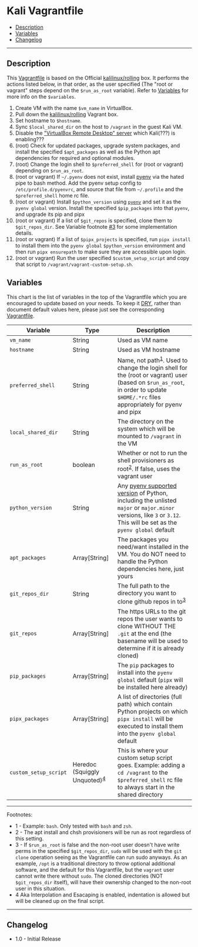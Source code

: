 # Kali Vagrantfile

* [Description](#description)
* [Variables](#variables)
* [Changelog](#changelog)

---
## Description

This [Vagrantfile](Vagrantfile) is based on the Official [kalilinux/rolling](https://app.vagrantup.com/kalilinux/boxes/rolling) box. It performs the actions listed below, in that order, as the user specified (The "root or vagrant" steps depend on the `$run_as_root` variable). Refer to [Variables](#variables) for more info on the `$variables`.

  1. Create VM with the name `$vm_name` in VirtualBox.
  2. Pull down the [kalilinux/rolling](https://app.vagrantup.com/kalilinux/boxes/rolling) Vagrant box.
  3. Set hostname to `$hostname`.
  4. Sync `$local_shared_dir` on the host to `/vagrant` in the guest Kali VM.
  5. Disable the ["VirtualBox Remote Desktop" server](https://www.virtualbox.org/manual/ch07.html#vrde) which Kali(???) is enabling???
  6. (root) Check for updated packages, upgrade system packages, and install the specified `$apt_packages` as well as the Python apt dependencies for required and optional modules.
  7. (root) Change the login shell to `$preferred_shell` for (root or vagrant) depending on `$run_as_root`.
  8. (root or vagrant) If `~/.pyenv` does not exist, install [pyenv](https://github.com/pyenv/pyenv) via the hated pipe to bash method. Add the pyenv setup config to `/etc/profile.d/pyenvrc`, and source that file from `~/.profile` and the `$preferred_shell` home rc file.
  9. (root or vagrant) Install `$python_version` using [`pyenv`](https://github.com/pyenv/pyenv/blob/master/COMMANDS.md#pyenv-install) and set it as the `pyenv global` version. Install the specified `$pip_packages` into that `pyenv`, and upgrade its pip and pipx
  10. (root or vagrant) If a list of `$git_repos` is specified, clone them to `$git_repos_dir`. See Variable footnote [#3](#3) for some implementation details.
  11. (root or vagrant) If a list of `$pipx_projects` is specified, run `pipx install` to install them into the `pyenv global` `$python_version` environment and then run `pipx ensurepath` to make sure they are accessible upon login.
  12. (root or vagrant) Run the user specified `$custom_setup_script` and copy that script to `/vagrant/vagrant-custom-setup.sh`.

## Variables

This chart is the list of variables in the top of the Vagrantfile which you are encouraged to update based on your needs. To keep it [DRY](https://en.wikipedia.org/wiki/Don%27t_repeat_yourself), rather than document default values here, please just see the corresponding [Vagrantfile](Vagrantfile#L6-L58).

| Variable | Type | Description |
| --- | --- | --- |
| `vm_name` | String | Used as VM name |
| `hostname` | String | Used as VM hostname |
| `preferred_shell` | String | Name, not path<sup>[1](#1)</sup>. Used to change the login shell for the (root or vagrant) user (based on `$run_as_root`, in order to update `$HOME/.*rc` files appropriately for pyenv and pipx |
| `local_shared_dir` | String | The directory on the system which will be mounted to `/vagrant` in the VM |
| `run_as_root` | boolean | Whether or not to run the shell provisioners as root<sup>[2](#2)</sup>. If false, uses the vagrant user |
| `python_version` | String | Any [pyenv supported version](https://github.com/pyenv/pyenv/tree/master/plugins/python-build/share/python-build) of Python, including the unlisted `major` or `major.minor` versions, like `3` or `3.12`. This will be set as the `pyenv global` default |
| `apt_packages` | Array[String] | The packages you need/want installed in the VM. You do NOT need to handle the Python dependencies here, just yours |
| `git_repos_dir` | String | The full path to the directory you want to clone github repos in to<sup>[3](#3)</sup> |
| `git_repos` | Array[String] | The https URLs to the git repos the user wants to clone WITHOUT THE `.git` at the end (the basename will be used to determine if it is already cloned) |
| `pip_packages` | Array[String] | The `pip` packages to install into the `pyenv global` default (`pipx` will be installed here already) |
| `pipx_packages` | Array[String] | A list of directories (full path) which contain Python projects on which `pipx install` will be executed to install them into the `pyenv global` default |
| `custom_setup_script` | Heredoc (Squiggly Unquoted)<sup>[4](#4)</sup> | This is where your custom setup script goes. Example: adding a `cd /vagrant` to the `$preferred_shell` rc file to always start in the shared directory |

---
Footnotes:

  * <a id=1>1</a> - Example: `bash`. Only tested with `bash` and `zsh`.
  * <a id=2>2</a> - The apt install and chsh provisioners will be run as root regardless of this setting.
  * <a id=3>3</a> - If `$run_as_root` is false and the non-root user doesn't have write perms in the specified `$git_repos_dir`, `sudo` will be used with the `git clone` operation seeing as the Vagrantfile can run sudo anyways. As an example, `/opt` is a traditional directory to throw optional additional software, and the default for this Vagrantfile, but the `vagrant` user cannot write there without `sudo`. The cloned directories (NOT `$git_repos_dir` itself), will have their ownership changed to the non-root user in this situation.
  * <a id=4>4</a> Aka Interpolation and Esacaping is enabled, indentation is allowed but will be cleaned up on the final script.

---
## Changelog

* 1.0 - Initial Release
